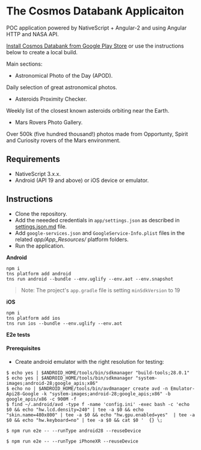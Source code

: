 # The Cosmos Databank Applicaiton
POC application powered by NativeScript + Angular-2 and using Angular HTTP and NASA API.

[Install Cosmos Databank from Google Play Store](https://play.google.com/store/apps/details?id=org.nativescript.curiosity&hl=bg) or use the instructions below to create a local build.

Main sections:

- Astronomical Photo of the Day (APOD).

Daily selection of great astronomical photos.

- Asteroids Proximity Checker.

Weekly list of the closest known asteroids orbiting near the Earth.

- Mars Rovers Photo Gallery.

Over 500k (five hundred thousand!) photos made from Opportunty, Spirit and Curiosity rovers of the Mars environment.

## Requirements
- NativeScript 3.x.x.
- Android (API 19 and above) or iOS device or emulator.

## Instructions
- Clone the repository.
- Add the neeeded credentials in `app/settings.json` as described in [settings.json.md](./settings.json.md) file.
- Add `google-services.json` and `GoogleService-Info.plist` files in the related _app/App_Resources/_ platform folders.
- Run the application.

**Android**
```
npm i
tns platform add android
tns run android --bundle --env.uglify --env.aot --env.snapshot
```

> Note: The project's `app.gradle` file is setting `minSdkVersion` to 19

**iOS**
```
npm i
tns platform add ios
tns run ios --bundle --env.uglify --env.aot 
```

**E2e tests**

#### Prerequisites
- Create android emulator with the right resolution for testing:
```
$ echo yes | $ANDROID_HOME/tools/bin/sdkmanager "build-tools;28.0.1"
$ echo yes | $ANDROID_HOME/tools/bin/sdkmanager "system-images;android-28;google_apis;x86"
$ echo no | $ANDROID_HOME/tools/bin/avdmanager create avd -n Emulator-Api28-Google -k "system-images;android-28;google_apis;x86" -b google_apis/x86 -c 900M -f
$ find ~/.android/avd -type f -name 'config.ini' -exec bash -c 'echo $0 && echo "hw.lcd.density=240" | tee -a $0 && echo "skin.name=480x800" | tee -a $0 && echo "hw.gpu.enabled=yes"  | tee -a $0 && echo "hw.keyboard=no" | tee -a $0 && cat $0 '  {} \;
```
```
$ npm run e2e -- --runType android28 --reuseDevice
```
```
$ npm run e2e -- --runType iPhoneXR --reuseDevice
```